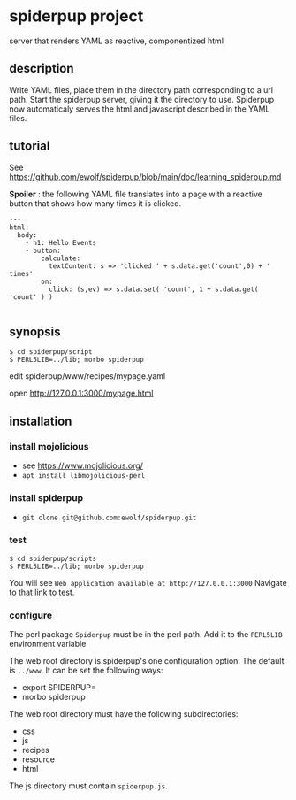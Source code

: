 # spiderpup project

server that renders YAML as reactive, componentized html

## description

Write YAML files, place them in the directory path corresponding
to a url path. Start the spiderpup server, giving it the directory
to use. Spiderpup now automaticaly serves the html and javascript 
described in the YAML files.

## tutorial

See https://github.com/ewolf/spiderpup/blob/main/doc/learning_spiderpup.md

**Spoiler** : the following YAML file translates into a page with a reactive 
button that shows how many times it is clicked.

```
---
html:
  body:
    - h1: Hello Events
    - button:
        calculate:
          textContent: s => 'clicked ' + s.data.get('count',0) + ' times'
        on:
          click: (s,ev) => s.data.set( 'count', 1 + s.data.get( 'count' ) )
        
```


## synopsis

```
$ cd spiderpup/script
$ PERL5LIB=../lib; morbo spiderpup
```

edit spiderpup/www/recipes/mypage.yaml

open http://127.0.0.1:3000/mypage.html

## installation

### install mojolicious

* see https://www.mojolicious.org/
* `apt install libmojolicious-perl`

### install spiderpup

* `git clone git@github.com:ewolf/spiderpup.git`

### test

```
$ cd spiderpup/scripts
$ PERL5LIB=../lib; morbo spiderpup
```

You will see `Web application available at http://127.0.0.1:3000`
Navigate to that link to test.

### configure

The perl package `Spiderpup` must be in the perl path. 
Add it to the `PERL5LIB` environment variable

The web root directory is spiderpup's one configuration option.
The default is `../www`. It can be set the following ways:

* export SPIDERPUP=<directory>
* morbo spiderpup <directory>

The web root directory must have the following subdirectories:

* css
* js
* recipes
* resource
* html

The js directory must contain `spiderpup.js`.



